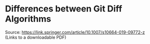 # Differences between Git Diff Algorithms

Source: https://link.springer.com/article/10.1007/s10664-019-09772-z (Links to a downloadable PDF)

